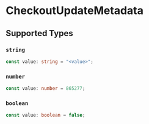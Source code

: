 # CheckoutUpdateMetadata


## Supported Types

### `string`

```typescript
const value: string = "<value>";
```

### `number`

```typescript
const value: number = 865277;
```

### `boolean`

```typescript
const value: boolean = false;
```

